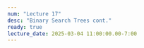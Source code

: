 ```yaml
---
num: "Lecture 17"
desc: "Binary Search Trees cont."
ready: true
lecture_date: 2025-03-04 11:00:00.00-7:00
---
```

